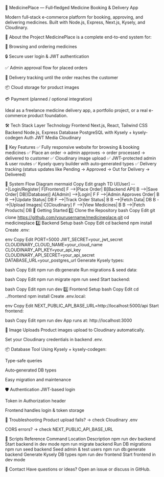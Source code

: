 💊 MedicinePlace — Full‑fledged Medicine Booking & Delivery App




Modern full‑stack e-commerce platform for booking, approving, and delivering medicines.
Built with Node.js, Express, Next.js, Kysely, and Cloudinary.

📌 About the Project
MedicinePlace is a complete end-to-end system for:

🧾 Browsing and ordering medicines

🔒 Secure user login & JWT authentication

✅ Admin approval flow for placed orders

🚚 Delivery tracking until the order reaches the customer

📦 Cloud storage for product images

💳 Payment (planned / optional integration)

Ideal as a freelance medicine delivery app, a portfolio project, or a real e-commerce product foundation.

🛠 Tech Stack
Layer	Technology
Frontend	Next.js, React, Tailwind CSS
Backend	Node.js, Express
Database	PostgreSQL with Kysely + kysely-codegen
Auth	JWT
Media	Cloudinary

🌟 Key Features
✅ Fully responsive website for browsing & booking medicines
✅ Place an order → admin approves → order processed → delivered to customer
✅ Cloudinary image upload
✅ JWT-protected admin & user routes
✅ Kysely query builder with auto‑generated types
✅ Delivery tracking (status updates like Pending → Approved → Out for Delivery → Delivered)

🧩 System Flow Diagram
mermaid
Copy
Edit
graph TD
    U[User] -->|Login/Register| F[Frontend]
    F -->|Place Order| B[Backend API]
    B -->|Save Order| DB[(Database)]
    A[Admin] -->|Login| F
    F -->|Admin Approves Order| B
    B -->|Update Status| DB
    F -->|Track Order Status| B
    B -->|Fetch Data| DB
    B -->|Upload Images| C[Cloudinary]
    F -->|View Medicines| B
    B -->|Fetch Products| DB
🚀 Getting Started
1️⃣ Clone the Repository
bash
Copy
Edit
git clone https://github.com/yourusername/medicineplace.git
cd medicineplace
2️⃣ Backend Setup
bash
Copy
Edit
cd backend
npm install
Create .env:

env
Copy
Edit
PORT=5000
JWT_SECRET=your_jwt_secret
CLOUDINARY_CLOUD_NAME=your_cloud_name
CLOUDINARY_API_KEY=your_api_key
CLOUDINARY_API_SECRET=your_api_secret
DATABASE_URL=your_postgres_url
Generate Kysely types:

bash
Copy
Edit
npm run db:generate
Run migrations & seed data:

bash
Copy
Edit
npm run migrate
npm run seed
Start backend:

bash
Copy
Edit
npm run dev
3️⃣ Frontend Setup
bash
Copy
Edit
cd ../frontend
npm install
Create .env.local:

env
Copy
Edit
NEXT_PUBLIC_API_BASE_URL=http://localhost:5000/api
Start frontend:

bash
Copy
Edit
npm run dev
App runs at: http://localhost:3000

📸 Image Uploads
Product images upload to Cloudinary automatically.

Set your Cloudinary credentials in backend .env.

📦 Database Tool
Using Kysely + kysely-codegen:

Type-safe queries

Auto‑generated DB types

Easy migration and maintenance

🛡 Authentication
JWT-based login

Token in Authorization header

Frontend handles login & token storage

🐞 Troubleshooting
Product upload fails? → check Cloudinary .env

CORS errors? → check NEXT_PUBLIC_API_BASE_URL

🧰 Scripts Reference
Command	Location	Description
npm run dev	backend	Start backend in dev mode
npm run migrate	backend	Run DB migrations
npm run seed	backend	Seed admin & test users
npm run db:generate	backend	Generate Kysely DB types
npm run dev	frontend	Start frontend in dev mode


📣 Contact
Have questions or ideas?
Open an issue or discuss in GitHub.
